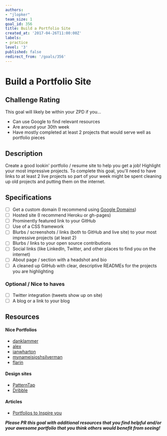 ```yaml
---
authors:
- "jlopker"
team_size: 1
goal_id: 356
title: Build a Portfolio Site
created_at: '2017-04-26T11:00:00Z'
labels:
- practice
level: '3'
published: false
redirect_from: '/goals/356'
---
```


# Build a Portfolio Site

## Challenge Rating

This goal will likely be within your ZPD if you...

- Can use Google to find relevant resources
- Are around your 30th week
- Have mostly completed at least 2 projects that would serve well as portfolio pieces


## Description

Create a good lookin' portfolio / resume site to help you get a job! Highlight your most impressive projects. To complete this goal, you'll need to have links to at least 2 live projects so part of your week might be spent cleaning up old projects and putting them on the internet.

## Specifications

- [ ] Get a custom domain (I recommend using [Google Domains](https://domains.google/))
- [ ] Hosted site (I recommend Heroku or gh-pages)
- [ ] Prominently featured link to your GitHub
- [ ] Use of a CSS framework
- [ ] Blurbs / screenshots / links (both to GitHub and live site) to your most impressive projects (at least 2)
- [ ] Blurbs / links to your open source contributions
- [ ] Social links (like LinkedIn, Twitter, and other places to find you on the internet)
- [ ] About page / section with a headshot and bio
- [ ] A cleaned up GitHub with clear, descriptive READMEs for the projects you are highlighting

### Optional / Nice to haves

- [ ] Twitter integration (tweets show up on site)
- [ ] A blog or a link to your blog

## Resources

#### Nice Portfolios

- [danklammer](http://danklammer.com/)
- [alex](https://alex.dytry.ch/)
- [ianwharton](http://www.ianwharton.com/)
- [mynameisjoshsilverman](http://www.mynameisjoshsilverman.com/)
- [flarin](http://www.flarin.com/)

#### Design sites

- [PatternTap](http://zurb.com/patterntap)
- [Dribble](https://dribbble.com/)

#### Articles

- [Portfolios to Inspire you](https://medium.com/@learntocodewithme/15-web-developer-portfolios-to-inspire-you-137fb1743cae)

***Please PR this goal with additional resources that you find helpful and/or your awesome portfolio that you think others would benefit from seeing!***
